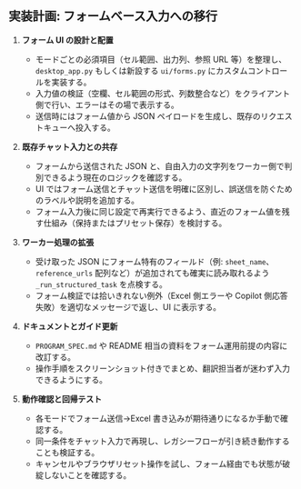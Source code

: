 ## 実装計画: フォームベース入力への移行

1. **フォーム UI の設計と配置**  
   - モードごとの必須項目（セル範囲、出力列、参照 URL 等）を整理し、`desktop_app.py` もしくは新設する `ui/forms.py` にカスタムコントロールを実装する。  
   - 入力値の検証（空欄、セル範囲の形式、列数整合など）をクライアント側で行い、エラーはその場で表示する。  
   - 送信時にはフォーム値から JSON ペイロードを生成し、既存のリクエストキューへ投入する。  

2. **既存チャット入力との共存**  
   - フォームから送信された JSON と、自由入力の文字列をワーカー側で判別できるよう現在のロジックを確認する。  
   - UI ではフォーム送信とチャット送信を明確に区別し、誤送信を防ぐためのラベルや説明を追加する。  
   - フォーム入力後に同じ設定で再実行できるよう、直近のフォーム値を残す仕組み（保持またはプリセット保存）を検討する。  

3. **ワーカー処理の拡張**  
   - 受け取った JSON にフォーム特有のフィールド（例: `sheet_name`、`reference_urls` 配列など）が追加されても確実に読み取れるよう `_run_structured_task` を点検する。  
   - フォーム検証では拾いきれない例外（Excel 側エラーや Copilot 側応答失敗）を適切なメッセージで返し、UI に表示する。  

4. **ドキュメントとガイド更新**  
   - `PROGRAM_SPEC.md` や README 相当の資料をフォーム運用前提の内容に改訂する。  
   - 操作手順をスクリーンショット付きでまとめ、翻訳担当者が迷わず入力できるようにする。  

5. **動作確認と回帰テスト**  
   - 各モードでフォーム送信→Excel 書き込みが期待通りになるか手動で確認する。  
   - 同一条件をチャット入力で再現し、レガシーフローが引き続き動作することも検証する。  
   - キャンセルやブラウザリセット操作を試し、フォーム経由でも状態が破綻しないことを確認する。  
